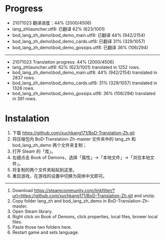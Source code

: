 # Progress

* 21071023 翻译进度：44% (2000/4506)
* lang_zh\launcher.utf8: 已翻译 62% (623/1001)
* bod_lang_zh_demo\bod_demo_main.utf8: 已翻译 44% (942/2154)
* bod_lang_zh_demo\bod_demo_cards.utf8: 已翻译 31% (329/1057)
* bod_lang_zh_demo\bod_demo_gossips.utf8: 已翻译 36% (106/294)

---

* 21071023 Translation progress: 44% (2000/4506)
* lang_zh\launcher.utf8: 62% (623/1001) translated in 1252 rows.
* bod_lang_zh_demo\bod_demo_main.utf8: 44% (942/2154) translated in 2837 rows.
* bod_lang_zh_demo\bod_demo_cards.utf8: 31% (329/1057) translated in 1326 rows.
* bod_lang_zh_demo\bod_demo_gossips.utf8: 36% (106/294) translated in 391 rows.

# Instalation

1. 下载 https://github.com/xuchkang171/BoD-Translation-Zh.git
2. 将压缩包内 BoD-Translation-Zh-master 文件夹中的 lang_zh 和 bod_lang_zh_demo 两个文件夹复制；
3. 打开 Steam 的「库」。
4. 右键点击 Book of Demons，选择「属性」->「本地文件」->「浏览本地文件」。
5. 将复制的两个文件夹粘贴到这里。
6. 重启游戏，在游戏的设置中切换为简体中文即可。

---

1. Download https://steamcommunity.com/linkfilter/?url=https://github.com/xuchkang171/BoD-Translation-Zh.git and unzip.
2. Copy folder lang_zh and bod_lang_zh_demo in BoD-Translation-Zh-master.
3. Open Steam library.
4. Right click on Book of Demons, click properties, local files, brower local files.
5. Paste those two folders here.
6. Restart game and sets language.